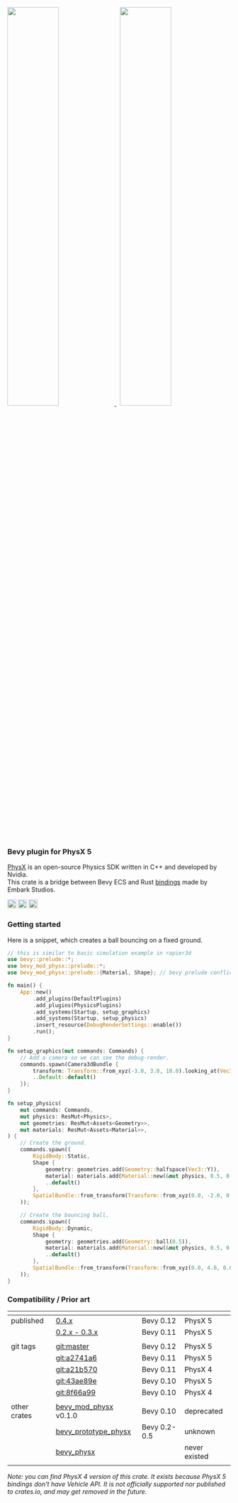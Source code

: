 <p align="left">
  <a href="https://github.com/rlidwka/bevy_mod_physx/blob/master/examples/articulation.rs" title="see collision example">
    <img src="https://user-images.githubusercontent.com/999113/253824185-ade6f3c1-0ce7-4e95-833a-daa619acbcb6.png" width="48%">
  </a>
  &nbsp;
  <a href="https://github.com/rlidwka/bevy_mod_physx/blob/master/examples/cube_stacks.rs" title="see articulation example">
    <img src="https://user-images.githubusercontent.com/999113/253824183-11d21bb3-700d-4a0b-aab4-60b48af49c23.png" width="48%">
  </a>
</p>

### Bevy plugin for PhysX 5

[PhysX](https://github.com/NVIDIA-Omniverse/PhysX) is an open-source Physics SDK written in C++ and developed by Nvidia. \
This crate is a bridge between Bevy ECS and Rust [bindings](https://github.com/EmbarkStudios/physx-rs) made by Embark Studios.

[<img alt="github" src="https://img.shields.io/badge/github-8da0cb?style=for-the-badge&labelColor=555555&logo=github" height="20">](https://github.com/rlidwka/bevy_mod_physx)
[<img alt="docs.rs" src="https://img.shields.io/badge/docs-8da0cb?style=for-the-badge&labelColor=555555&logo=docs.rs" height="20">](https://docs.rs/bevy_mod_physx)
[<img alt="crates.io" src="https://img.shields.io/crates/v/bevy_mod_physx.svg?style=for-the-badge&color=fc8d62&logo=rust" height="20">](https://crates.io/crates/bevy_mod_physx)

### Getting started

Here is a snippet, which creates a ball bouncing on a fixed ground.

```rust
// this is similar to basic simulation example in rapier3d
use bevy::prelude::*;
use bevy_mod_physx::prelude::*;
use bevy_mod_physx::prelude::{Material, Shape}; // bevy prelude conflicts

fn main() {
    App::new()
        .add_plugins(DefaultPlugins)
        .add_plugins(PhysicsPlugins)
        .add_systems(Startup, setup_graphics)
        .add_systems(Startup, setup_physics)
        .insert_resource(DebugRenderSettings::enable())
        .run();
}

fn setup_graphics(mut commands: Commands) {
    // Add a camera so we can see the debug-render.
    commands.spawn(Camera3dBundle {
        transform: Transform::from_xyz(-3.0, 3.0, 10.0).looking_at(Vec3::ZERO, Vec3::Y),
        ..Default::default()
    });
}

fn setup_physics(
    mut commands: Commands,
    mut physics: ResMut<Physics>,
    mut geometries: ResMut<Assets<Geometry>>,
    mut materials: ResMut<Assets<Material>>,
) {
    // Create the ground.
    commands.spawn((
        RigidBody::Static,
        Shape {
            geometry: geometries.add(Geometry::halfspace(Vec3::Y)),
            material: materials.add(Material::new(&mut physics, 0.5, 0.5, 0.6)),
            ..default()
        },
        SpatialBundle::from_transform(Transform::from_xyz(0.0, -2.0, 0.0)),
    ));

    // Create the bouncing ball.
    commands.spawn((
        RigidBody::Dynamic,
        Shape {
            geometry: geometries.add(Geometry::ball(0.5)),
            material: materials.add(Material::new(&mut physics, 0.5, 0.5, 0.6)),
            ..default()
        },
        SpatialBundle::from_transform(Transform::from_xyz(0.0, 4.0, 0.0)),
    ));
}
```

### Compatibility / Prior art

|[]()           |[]()                                                                                                    |[]()          |[]()           |
|---------------|--------------------------------------------------------------------------------------------------------|--------------|---------------|
| published     | [0.4.x](https://crates.io/crates/bevy_mod_physx)                                                       | Bevy 0.12    | PhysX 5       |
|               | [0.2.x - 0.3.x](https://crates.io/crates/bevy_mod_physx)                                               | Bevy 0.11    | PhysX 5       |
|               |                                                                                                        |              |               |
| git tags      | [git:master](https://github.com/rlidwka/bevy_mod_physx)                                                | Bevy 0.12    | PhysX 5       |
|               | [git:a2741a6](https://github.com/rlidwka/bevy_mod_physx/tree/a2741a632b03e0a2c5763768a1042ca8d42774a1) | Bevy 0.11    | PhysX 5       |
|               | [git:a21b570](https://github.com/rlidwka/bevy_mod_physx/tree/a21b570b20a1e7ac22b5c86c54fcc1597760f2ec) | Bevy 0.11    | PhysX 4       |
|               | [git:43ae89e](https://github.com/rlidwka/bevy_mod_physx/tree/43ae89e013daf00ef841611149420fb4d04c2a4f) | Bevy 0.10    | PhysX 5       |
|               | [git:8f66a99](https://github.com/rlidwka/bevy_mod_physx/tree/8f66a9965eb461794856898ca44a1faf13c295ab) | Bevy 0.10    | PhysX 4       |
|               |                                                                                                        |              |               |
| other crates  | [bevy_mod_physx](https://github.com/MasterOfMarkets/bevy_mod_physx) v0.1.0                             | Bevy 0.10    | deprecated    |
|               | [bevy_prototype_physx](https://github.com/superdump/bevy_prototype_physx)                              | Bevy 0.2-0.5 | unknown       |
|               | [bevy_physx](https://crates.io/crates/bevy_physx)                                                      |              | never existed |
|               |                                                                                                        |              |               |

*Note: you can find PhysX 4 version of this crate. It exists because PhysX 5 bindings don't have Vehicle API. It is not officially supported nor published to crates.io, and may get removed in the future.*

